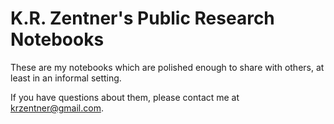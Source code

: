 K.R. Zentner's Public Research Notebooks
========================================

These are my notebooks which are polished enough to share with others, at least
in an informal setting.

If you have questions about them, please contact me at krzentner@gmail.com.

